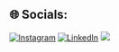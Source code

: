 
## 🌐 Socials:
[![Instagram](https://img.shields.io/badge/Instagram-%23E4405F.svg?logo=Instagram&logoColor=white)](https://instagram.com/Ahmedsaber.30) [![LinkedIn](https://img.shields.io/badge/LinkedIn-%230077B5.svg?logo=linkedin&logoColor=white)](https://linkedin.com/in/ahmedradwancs)  [![](https://visitcount.itsvg.in/api?id=Ahmedradwancs&icon=0&color=0)](https://visitcount.itsvg.in)

<!-- Proudly created with GPRM ( https://gprm.itsvg.in ) -->
